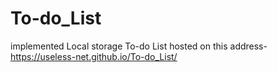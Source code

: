 # To-do_List
implemented Local storage
To-do List hosted on this address- https://useless-net.github.io/To-do_List/
